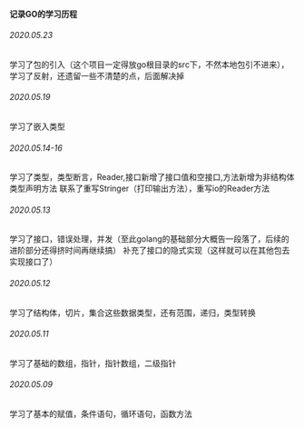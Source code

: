 #### 记录GO的学习历程

###### 2020.05.23

学习了包的引入（这个项目一定得放go根目录的src下，不然本地包引不进来），学习了反射，还遗留一些不清楚的点，后面解决掉

###### 2020.05.19

学习了嵌入类型

###### 2020.05.14-16

学习了类型，类型断言，Reader,接口新增了接口值和空接口,方法新增为非结构体类型声明方法
联系了重写Stringer（打印输出方法），重写io的Reader方法

###### 2020.05.13

学习了接口，错误处理，并发（至此golang的基础部分大概告一段落了，后续的进阶部分还得挤时间再继续搞）
补充了接口的隐式实现（这样就可以在其他包去实现接口了）

###### 2020.05.12

学习了结构体，切片，集合这些数据类型，还有范围，递归，类型转换

###### 2020.05.11

学习了基础的数组，指针，指针数组，二级指针

###### 2020.05.09

学习了基本的赋值，条件语句，循环语句，函数方法
